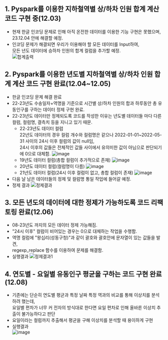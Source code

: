 ## 1. Pyspark를 이용한 지하철역별 상/하차 인원 합계 계산 코드 구현 중(12.03)
- 현재 한글 인코딩 문제로 인해 아직 온전한 데이터를 이용한 기능 구현은 못했으며,<br>
23.12.04 안에 해결할 예정.
- 인코딩 문제가 해결되면 우리가 이용해야 할 모든 데이터를 Input하여,<br>
모든 년도 데이터에 승하차 인원의 합계 컬럼을 추가할 예정.<br>
![합계출력](https://github.com/wambatcodeeee/23-Data-Analytics-Project/assets/103747580/29453e5a-2f79-43b6-ae52-e6975a0f83c2)

## 2. Pyspark를 이용한 년도별 지하철역별 상/하차 인원 합계 계산 코드 구현 완료(12.04~12.05)
- 한글 인코딩 문제 해결 완료
- 22-23년도 수송일자+역명을 기준으로 시간별 상/하차 인원의 합과 하루동안 총 유동인구를 구하는 데이터 정제 구현 완료.
- 22-23년도 데이터만 정제되도록 코드를 작성한 이유는 년도별 데이터들 마다 다른 컬럼, 컬럼명, 결측치 등을 지니고 있기 때문.
  - 22-23년도 데이터 컬럼<br>
    22년도 데이터의 경우 컬럼 개수와 컬럼명은 같으나 2022-01-01~2022-05-31 사이의 24시 이후 컬럼의 값이 null임,<br>
    24시 이후의 값들은 전체적인 값들 사이에서 유의미한 값이 아님으로 판단되기에 0으로 대체함.
  ![image](https://github.com/wambatcodeeee/23-Data-Analytics-Project/assets/103747580/46a3deef-10e0-4974-a570-1c7112d7712e)
  - 19년도 데이터 컬럼(총합 컬럼이 추가적으로 존재)
  ![image](https://github.com/wambatcodeeee/23-Data-Analytics-Project/assets/103747580/0d72f0b0-b42f-4509-a065-ae3fab6cd2a5)
  - 20년도 데이터 컬럼(컬럼명이 다름)
  ![image](https://github.com/wambatcodeeee/23-Data-Analytics-Project/assets/103747580/4b6eeb78-4a2e-4e5d-94eb-395676a751fe)
  - 21년도 데이터 컬럼(24시 이후 컬럼이 없고, 총합 컬럼이 존재)
  ![image](https://github.com/wambatcodeeee/23-Data-Analytics-Project/assets/103747580/26f4db67-59c3-4c5f-9f20-bf746695e288)
- 다음 날 남은 데이터들의 정제 및 컬럼명 통일 작업에 들어갈 예정.
- 정제 결과
![정제결과](https://github.com/wambatcodeeee/23-Data-Analytics-Project/assets/103747580/27941608-b788-4a3e-8b6c-1acff4ae8ea0)

## 3. 모든 년도의 데이터에 대한 정제가 가능하도록 코드 리팩토링 완료(12.06)
- 08-23년도 까지의 모든 데이터 정제 가능해짐.
- "24시 이후" 컬럼이 비어있는 경우는 0으로 대체하는 작업을 수행함.
- 역명 컬럼에 "왕십리(성동구청)"과 같이 괄호와 괄호안에 문자열이 있는 값들을 발견,<br>
  regexp_replace 함수를 이용하여 문제를 해결함.
- 실행결과
  ![정제결과1](https://github.com/wambatcodeeee/23-Data-Analytics-Project/assets/103747580/cdab52ce-cd9b-4768-8864-e61bbe5fca1d)

## 4. 연도별 - 요일별 유동인구 평균을 구하는 코드 구현 완료 (12.08)
- 기존에는 단순히 연도별 평균과 특정 날짜 특정 역과의 비교를 통해 이상치를 분석하려 했는데, <br>
요일별 편차가 너무 커 전자의 방식대로 한다면 요일 편차로 인해 올바른 이상치 추출이 불가능하다고 판단 
- 요일이라는 컬럼까지 추출해서 평균을 구해 이상치를 분석할 때 용이하게 구현<br>
- 실행결과<br>
![image](https://github.com/kingmingseo/23_BDP_Project/assets/101965138/f40e50e7-dbc1-4c81-acc3-b5d9095d41f8)
